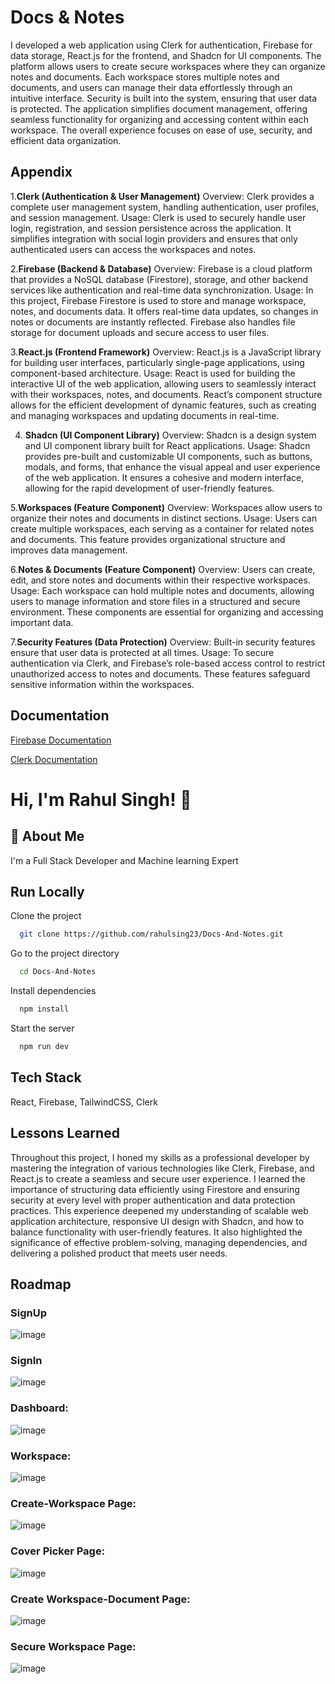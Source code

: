 
# Docs & Notes

I developed a web application using Clerk for authentication, Firebase for data storage, React.js for the frontend, and Shadcn for UI components. The platform allows users to create secure workspaces where they can organize notes and documents. Each workspace stores multiple notes and documents, and users can manage their data effortlessly through an intuitive interface. Security is built into the system, ensuring that user data is protected. The application simplifies document management, offering seamless functionality for organizing and accessing content within each workspace. The overall experience focuses on ease of use, security, and efficient data organization.


## Appendix

1.**Clerk (Authentication & User Management)**
Overview: Clerk provides a complete user management system, handling authentication, user profiles, and session management.
Usage: Clerk is used to securely handle user login, registration, and session persistence across the application. It simplifies integration with social login providers and ensures that only authenticated users can access the workspaces and notes.

2.**Firebase (Backend & Database)**
Overview: Firebase is a cloud platform that provides a NoSQL database (Firestore), storage, and other backend services like authentication and real-time data synchronization.
Usage: In this project, Firebase Firestore is used to store and manage workspace, notes, and documents data. It offers real-time data updates, so changes in notes or documents are instantly reflected. Firebase also handles file storage for document uploads and secure access to user files.

3.**React.js (Frontend Framework)**
Overview: React.js is a JavaScript library for building user interfaces, particularly single-page applications, using component-based architecture.
Usage: React is used for building the interactive UI of the web application, allowing users to seamlessly interact with their workspaces, notes, and documents. React’s component structure allows for the efficient development of dynamic features, such as creating and managing workspaces and updating documents in real-time.

4. **Shadcn (UI Component Library)**
Overview: Shadcn is a design system and UI component library built for React applications.
Usage: Shadcn provides pre-built and customizable UI components, such as buttons, modals, and forms, that enhance the visual appeal and user experience of the web application. It ensures a cohesive and modern interface, allowing for the rapid development of user-friendly features.

5.**Workspaces (Feature Component)**
Overview: Workspaces allow users to organize their notes and documents in distinct sections.
Usage: Users can create multiple workspaces, each serving as a container for related notes and documents. This feature provides organizational structure and improves data management.

6.**Notes & Documents (Feature Component)**
Overview: Users can create, edit, and store notes and documents within their respective workspaces.
Usage: Each workspace can hold multiple notes and documents, allowing users to manage information and store files in a structured and secure environment. These components are essential for organizing and accessing important data.

7.**Security Features (Data Protection)**
Overview: Built-in security features ensure that user data is protected at all times.
Usage: To secure authentication via Clerk, and Firebase’s role-based access control to restrict unauthorized access to notes and documents. These features safeguard sensitive information within the workspaces.


## Documentation

[Firebase Documentation](https://firebase.google.com/docs/auth)

[Clerk Documentation](https://clerk.com/docs/quickstarts/react)


# Hi, I'm Rahul Singh! 👋


## 🚀 About Me
I'm a Full Stack Developer and Machine learning Expert


## Run Locally

Clone the project

```bash
  git clone https://github.com/rahulsing23/Docs-And-Notes.git
```

Go to the project directory

```bash
  cd Docs-And-Notes
```

Install dependencies

```bash
  npm install
```

Start the server

```bash
  npm run dev
```


## Tech Stack

React, Firebase, TailwindCSS, Clerk



## Lessons Learned

Throughout this project, I honed my skills as a professional developer by mastering the integration of various technologies like Clerk, Firebase, and React.js to create a seamless and secure user experience. I learned the importance of structuring data efficiently using Firestore and ensuring security at every level with proper authentication and data protection practices. This experience deepened my understanding of scalable web application architecture, responsive UI design with Shadcn, and how to balance functionality with user-friendly features. It also highlighted the significance of effective problem-solving, managing dependencies, and delivering a polished product that meets user needs.


## Roadmap

### SignUp
![image](https://github.com/user-attachments/assets/e2d14732-c49f-45e1-b38f-6c84b9d6c466)
### SignIn
![image](https://github.com/user-attachments/assets/3e5f6d00-58b9-4c3d-b576-1795c235cfed)

### Dashboard:
![image](https://github.com/user-attachments/assets/ce39ef5e-685b-4281-aae4-8d1807f7998f)

### Workspace:
![image](https://github.com/user-attachments/assets/be3a74fd-c58c-4fb5-8587-85bc7b4c0770)

### Create-Workspace Page:
![image](https://github.com/user-attachments/assets/b5d2a835-5a53-4f22-8f45-5ad0470d4ded)

### Cover Picker Page:
![image](https://github.com/user-attachments/assets/0ff63f81-0433-4d81-be9d-fb9df95647be)

### Create Workspace-Document Page:
![image](https://github.com/user-attachments/assets/9bdc02c3-c066-4e9b-a345-b492ed1c2fc8)

### Secure Workspace Page:
![image](https://github.com/user-attachments/assets/33771be4-2f59-4d0f-b6ae-7ae54d6a7ccc)
